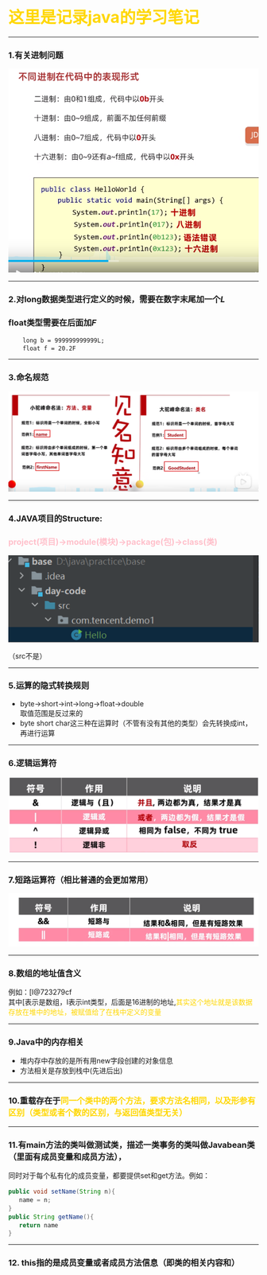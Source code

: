 
# <font color='gold' size=6px>这里是记录java的学习笔记</font>

---

### 1.有关进制问题

![](.note_images/eaddc408.png)

---

### 2.对long数据类型进行定义的时候，需要在数字末尾加一个*L*
### float类型需要在后面加*F*
~~~
    long b = 999999999999L;
    float f = 20.2F
~~~

---

### 3.命名规范
![](.note_images/9136b70f.png)

---

### 4.JAVA项目的Structure:
### <font color='pink'>project(项目)->module(模块)->package(包)->class(类)</font>
![](.note_images/a466c293.png)

（src不是）

---

### 5.运算的隐式转换规则
 - byte->short->int->long->float->double  
取值范围是反过来的
 - byte short char这三种在运算时（不管有没有其他的类型）会先转换成int，再进行运算

---

### 6.逻辑运算符
![](.note_images/832258bd.png)

---

### 7.短路运算符（相比普通的会更加常用）
![](.note_images/b520100e.png)

---

### 8.数组的地址值含义
例如：[I@723279cf  
其中[表示是数组，I表示int类型，后面是16进制的地址,<font color=gold>其实这个地址就是该数据存放在堆中的地址，被赋值给了在栈中定义的变量</font>

---

### 9.Java中的内存相关
 - 堆内存中存放的是所有用new字段创建的对象信息
 - 方法相关是存放到栈中(先进后出)


---

### 10.重载存在于<font color=gold>同一个类中的两个方法，要求方法名相同，以及形参有区别（类型或者个数的区别，与返回值类型无关）</font>

---

### 11.有main方法的类叫做测试类，描述一类事务的类叫做Javabean类（里面有成员变量和成员方法），
同时对于每个私有化的成员变量，都要提供set和get方法。例如：
 ~~~java
public void setName(String n){
    name = n;
}
public String getName(){
    return name
}
~~~

---

### 12. this指的是成员变量或者成员方法信息（即类的相关内容和）



